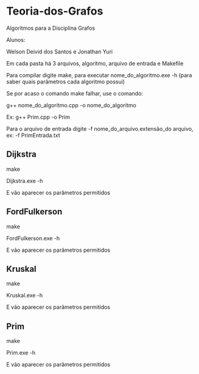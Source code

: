 # Teoria-dos-Grafos
Algoritmos para a Disciplina Grafos

Alunos:

Welson Deivid dos Santos e Jonathan Yuri

Em cada pasta há 3 arquivos, algoritmo, arquivo de entrada e Makefile

Para compilar digite make, para executar nome_do_algoritmo.exe -h (para saber quais parâmetros cada algoritmo possui)

Se por acaso o comando make falhar, use o comando:

g++ nome_do_algoritmo.cpp -o nome_do_algoritmo

Ex: g++ Prim.cpp -o Prim

Para o arquivo de entrada digite -f nome_do_arquivo.extensão_do arquivo, ex: -f PrimEntrada.txt

## Dijkstra

make

Dijkstra.exe -h

E vão aparecer os parâmetros permitidos

## FordFulkerson

make

FordFulkerson.exe -h

E vão aparecer os parâmetros permitidos

## Kruskal

make

Kruskal.exe -h

E vão aparecer os parâmetros permitidos

## Prim

make

Prim.exe -h

E vão aparecer os parâmetros permitidos
